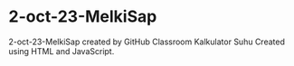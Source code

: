# 2-oct-23-MelkiSap
2-oct-23-MelkiSap created by GitHub Classroom
Kalkulator Suhu
Created using HTML and JavaScript.
